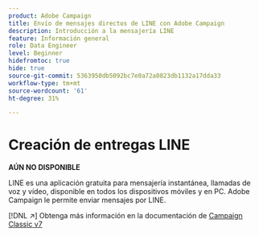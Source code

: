 ```yaml
---
product: Adobe Campaign
title: Envío de mensajes directos de LINE con Adobe Campaign
description: Introducción a la mensajería LINE
feature: Información general
role: Data Engineer
level: Beginner
hidefromtoc: true
hide: true
source-git-commit: 5363950db5092bc7e0a72a0823db1132a17dda33
workflow-type: tm+mt
source-wordcount: '61'
ht-degree: 31%

---
```


# Creación de entregas LINE


**AÚN NO DISPONIBLE**


LINE es una aplicación gratuita para mensajería instantánea, llamadas de voz y vídeo, disponible en todos los dispositivos móviles y en PC. Adobe Campaign le permite enviar mensajes por LINE.

[!DNL :arrow_upper_right:] Obtenga más información en la documentación de  [Campaign Classic v7](https://experienceleague.adobe.com/docs/campaign-classic/using/sending-messages/line-channel.html?lang=es)

